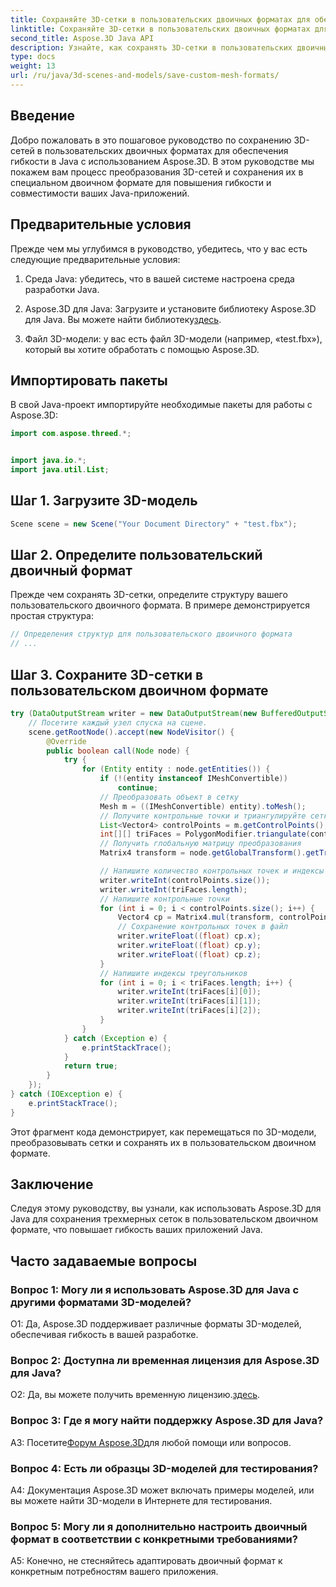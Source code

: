```yaml
---
title: Сохраняйте 3D-сетки в пользовательских двоичных форматах для обеспечения гибкости в Java
linktitle: Сохраняйте 3D-сетки в пользовательских двоичных форматах для обеспечения гибкости в Java
second_title: Aspose.3D Java API
description: Узнайте, как сохранять 3D-сетки в пользовательских двоичных форматах с помощью Aspose.3D для Java. Повысьте гибкость приложений Java с помощью этого пошагового руководства.
type: docs
weight: 13
url: /ru/java/3d-scenes-and-models/save-custom-mesh-formats/
---
```

## Введение

Добро пожаловать в это пошаговое руководство по сохранению 3D-сетей в пользовательских двоичных форматах для обеспечения гибкости в Java с использованием Aspose.3D. В этом руководстве мы покажем вам процесс преобразования 3D-сетей и сохранения их в специальном двоичном формате для повышения гибкости и совместимости ваших Java-приложений.

## Предварительные условия

Прежде чем мы углубимся в руководство, убедитесь, что у вас есть следующие предварительные условия:

1. Среда Java: убедитесь, что в вашей системе настроена среда разработки Java.

2.  Aspose.3D для Java: Загрузите и установите библиотеку Aspose.3D для Java. Вы можете найти библиотеку[здесь](https://releases.aspose.com/3d/java/).

3. Файл 3D-модели: у вас есть файл 3D-модели (например, «test.fbx»), который вы хотите обработать с помощью Aspose.3D.

## Импортировать пакеты

В свой Java-проект импортируйте необходимые пакеты для работы с Aspose.3D:

```java
import com.aspose.threed.*;


import java.io.*;
import java.util.List;
```

## Шаг 1. Загрузите 3D-модель

```java
Scene scene = new Scene("Your Document Directory" + "test.fbx");
```

## Шаг 2. Определите пользовательский двоичный формат

Прежде чем сохранять 3D-сетки, определите структуру вашего пользовательского двоичного формата. В примере демонстрируется простая структура:

```java
// Определения структур для пользовательского двоичного формата
// ...
```

## Шаг 3. Сохраните 3D-сетки в пользовательском двоичном формате

```java
try (DataOutputStream writer = new DataOutputStream(new BufferedOutputStream(new FileOutputStream("Your Document Directory" + "Save3DMeshesInCustomBinaryFormat_out")))) {
    // Посетите каждый узел спуска на сцене.
    scene.getRootNode().accept(new NodeVisitor() {
        @Override
        public boolean call(Node node) {
            try {
                for (Entity entity : node.getEntities()) {
                    if (!(entity instanceof IMeshConvertible))
                        continue;
                    // Преобразовать объект в сетку
                    Mesh m = ((IMeshConvertible) entity).toMesh();
                    // Получите контрольные точки и триангулируйте сетку
                    List<Vector4> controlPoints = m.getControlPoints();
                    int[][] triFaces = PolygonModifier.triangulate(controlPoints, m.getPolygons());
                    // Получить глобальную матрицу преобразования
                    Matrix4 transform = node.getGlobalTransform().getTransformMatrix();

                    // Напишите количество контрольных точек и индексы треугольников.
                    writer.writeInt(controlPoints.size());
                    writer.writeInt(triFaces.length);
                    // Напишите контрольные точки
                    for (int i = 0; i < controlPoints.size(); i++) {
                        Vector4 cp = Matrix4.mul(transform, controlPoints.get(i));
                        // Сохранение контрольных точек в файл
                        writer.writeFloat((float) cp.x);
                        writer.writeFloat((float) cp.y);
                        writer.writeFloat((float) cp.z);
                    }
                    // Напишите индексы треугольников
                    for (int i = 0; i < triFaces.length; i++) {
                        writer.writeInt(triFaces[i][0]);
                        writer.writeInt(triFaces[i][1]);
                        writer.writeInt(triFaces[i][2]);
                    }
                }
            } catch (Exception e) {
                e.printStackTrace();
            }
            return true;
        }
    });
} catch (IOException e) {
    e.printStackTrace();
}
```

Этот фрагмент кода демонстрирует, как перемещаться по 3D-модели, преобразовывать сетки и сохранять их в пользовательском двоичном формате.

## Заключение

Следуя этому руководству, вы узнали, как использовать Aspose.3D для Java для сохранения трехмерных сеток в пользовательском двоичном формате, что повышает гибкость ваших приложений Java.

## Часто задаваемые вопросы

### Вопрос 1: Могу ли я использовать Aspose.3D для Java с другими форматами 3D-моделей?

О1: Да, Aspose.3D поддерживает различные форматы 3D-моделей, обеспечивая гибкость в вашей разработке.

### Вопрос 2: Доступна ли временная лицензия для Aspose.3D для Java?

 О2: Да, вы можете получить временную лицензию.[здесь](https://purchase.aspose.com/temporary-license/).

### Вопрос 3: Где я могу найти поддержку Aspose.3D для Java?

 A3: Посетите[Форум Aspose.3D](https://forum.aspose.com/c/3d/18)для любой помощи или вопросов.

### Вопрос 4: Есть ли образцы 3D-моделей для тестирования?

A4: Документация Aspose.3D может включать примеры моделей, или вы можете найти 3D-модели в Интернете для тестирования.

### Вопрос 5: Могу ли я дополнительно настроить двоичный формат в соответствии с конкретными требованиями?

A5: Конечно, не стесняйтесь адаптировать двоичный формат к конкретным потребностям вашего приложения.